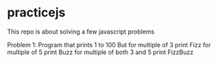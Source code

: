 # practicejs
This repo is about solving a few javascript problems

Problem 1: 
Program that prints 1 to 100
But for multiple of 3 print Fizz
for multiple of 5 print Buzz
for multiple of both 3 and 5 print FizzBuzz
